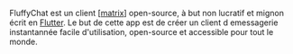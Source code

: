 FluffyChat est un client [[matrix](https://matrix.org)] open-source, à but non lucratif et mignon écrit en [Flutter](https://flutter.dev). Le but de cette app est de créer un client d emessagerie instantannée facile d'utilisation, open-source et accessible pour tout le monde.
